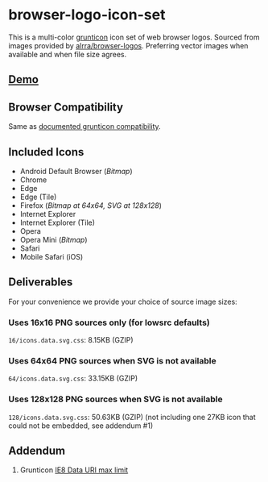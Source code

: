 # browser-logo-icon-set

This is a multi-color [grunticon](https://github.com/filamentgroup/grunticon/) icon set of web browser logos. Sourced from images provided by [alrra/browser-logos](https://github.com/alrra/browser-logos). Preferring vector images when available and when file size agrees.

## [Demo](https://zachleat.github.io/browser-logo-icon-set/usage.html)

## Browser Compatibility

Same as [documented grunticon compatibility](https://github.com/filamentgroup/grunticon/#browser-testing-results-for-icon-output).

## Included Icons

* Android Default Browser (_Bitmap_)
* Chrome
* Edge
* Edge (Tile)
* Firefox (_Bitmap at 64x64, SVG at 128x128_)
* Internet Explorer
* Internet Explorer (Tile)
* Opera
* Opera Mini (_Bitmap_)
* Safari
* Mobile Safari (iOS)

## Deliverables

For your convenience we provide your choice of source image sizes:

### Uses 16x16 PNG sources only (for lowsrc defaults)

`16/icons.data.svg.css`: 8.15KB (GZIP)

### Uses 64x64 PNG sources when SVG is not available

`64/icons.data.svg.css`: 33.15KB (GZIP)

### Uses 128x128 PNG sources when SVG is not available

`128/icons.data.svg.css`: 50.63KB (GZIP) (not including one 27KB icon that could not be embedded, see addendum #1)

## Addendum

1. Grunticon [IE8 Data URI max limit](https://github.com/filamentgroup/grunticon/issues/75)